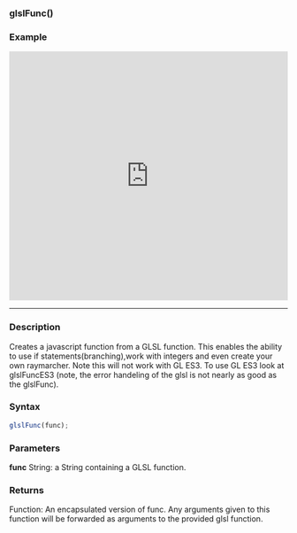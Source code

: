 ### glslFunc()

### Example

<iframe width="100%" height="450px" src="https://shaderpark.netlify.com/sculpture/-N01zT0sQ9alzTaxVDgG?example=true&embed=true" frameborder="0"></iframe>

---


### Description
Creates a javascript function from a GLSL function. This enables the ability to use if statements(branching),work with integers and even create your own raymarcher. Note this will not work with GL ES3. To use GL ES3 look at glslFuncES3 (note, the error handeling of the glsl is not nearly as good as the glslFunc).

### Syntax
```js
glslFunc(func);
```

### Parameters
**func** String: a String containing a GLSL function.

### Returns
Function: An encapsulated version of func. Any arguments given to this function will be forwarded as arguments to the provided glsl function.
